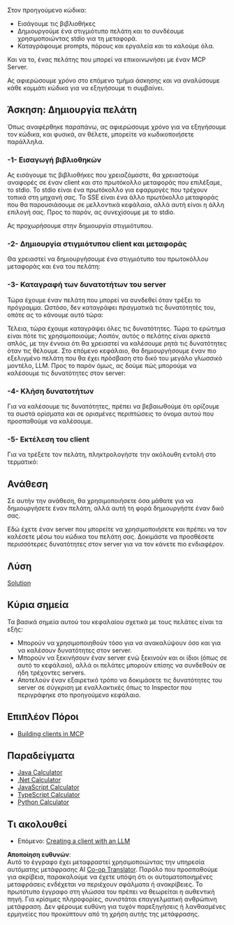 <!--
CO_OP_TRANSLATOR_METADATA:
{
  "original_hash": "a0acf3093691b1cfcc008a8c6648ea26",
  "translation_date": "2025-06-13T06:45:42+00:00",
  "source_file": "03-GettingStarted/02-client/README.md",
  "language_code": "el"
}
-->
Στον προηγούμενο κώδικα:

- Εισάγουμε τις βιβλιοθήκες
- Δημιουργούμε ένα στιγμιότυπο πελάτη και το συνδέουμε χρησιμοποιώντας stdio για τη μεταφορά.
- Καταγράφουμε prompts, πόρους και εργαλεία και τα καλούμε όλα.

Και να το, ένας πελάτης που μπορεί να επικοινωνήσει με έναν MCP Server.

Ας αφιερώσουμε χρόνο στο επόμενο τμήμα άσκησης και να αναλύσουμε κάθε κομμάτι κώδικα για να εξηγήσουμε τι συμβαίνει.

## Άσκηση: Δημιουργία πελάτη

Όπως αναφέρθηκε παραπάνω, ας αφιερώσουμε χρόνο για να εξηγήσουμε τον κώδικα, και φυσικά, αν θέλετε, μπορείτε να κωδικοποιήσετε παράλληλα.

### -1- Εισαγωγή βιβλιοθηκών

Ας εισάγουμε τις βιβλιοθήκες που χρειαζόμαστε, θα χρειαστούμε αναφορές σε έναν client και στο πρωτόκολλο μεταφοράς που επιλέξαμε, το stdio. Το stdio είναι ένα πρωτόκολλο για εφαρμογές που τρέχουν τοπικά στη μηχανή σας. Το SSE είναι ένα άλλο πρωτόκολλο μεταφοράς που θα παρουσιάσουμε σε μελλοντικά κεφάλαια, αλλά αυτή είναι η άλλη επιλογή σας. Προς το παρόν, ας συνεχίσουμε με το stdio.

Ας προχωρήσουμε στην δημιουργία στιγμιότυπου.

### -2- Δημιουργία στιγμιότυπου client και μεταφοράς

Θα χρειαστεί να δημιουργήσουμε ένα στιγμιότυπο του πρωτοκόλλου μεταφοράς και ένα του πελάτη:

### -3- Καταγραφή των δυνατοτήτων του server

Τώρα έχουμε έναν πελάτη που μπορεί να συνδεθεί όταν τρέξει το πρόγραμμα. Ωστόσο, δεν καταγράφει πραγματικά τις δυνατότητές του, οπότε ας το κάνουμε αυτό τώρα:

Τέλεια, τώρα έχουμε καταγράψει όλες τις δυνατότητες. Τώρα το ερώτημα είναι πότε τις χρησιμοποιούμε; Λοιπόν, αυτός ο πελάτης είναι αρκετά απλός, με την έννοια ότι θα χρειαστεί να καλέσουμε ρητά τις δυνατότητες όταν τις θέλουμε. Στο επόμενο κεφάλαιο, θα δημιουργήσουμε έναν πιο εξελιγμένο πελάτη που θα έχει πρόσβαση στο δικό του μεγάλο γλωσσικό μοντέλο, LLM. Προς το παρόν όμως, ας δούμε πώς μπορούμε να καλέσουμε τις δυνατότητες στον server:

### -4- Κλήση δυνατοτήτων

Για να καλέσουμε τις δυνατότητες, πρέπει να βεβαιωθούμε ότι ορίζουμε τα σωστά ορίσματα και σε ορισμένες περιπτώσεις το όνομα αυτού που προσπαθούμε να καλέσουμε.

### -5- Εκτέλεση του client

Για να τρέξετε τον πελάτη, πληκτρολογήστε την ακόλουθη εντολή στο τερματικό:

## Ανάθεση

Σε αυτήν την ανάθεση, θα χρησιμοποιήσετε όσα μάθατε για να δημιουργήσετε έναν πελάτη, αλλά αυτή τη φορά δημιουργήστε έναν δικό σας.

Εδώ έχετε έναν server που μπορείτε να χρησιμοποιήσετε και πρέπει να τον καλέσετε μέσω του κώδικα του πελάτη σας. Δοκιμάστε να προσθέσετε περισσότερες δυνατότητες στον server για να τον κάνετε πιο ενδιαφέρον.

## Λύση

[Solution](./solution/README.md)

## Κύρια σημεία

Τα βασικά σημεία αυτού του κεφαλαίου σχετικά με τους πελάτες είναι τα εξής:

- Μπορούν να χρησιμοποιηθούν τόσο για να ανακαλύψουν όσο και για να καλέσουν δυνατότητες στον server.
- Μπορούν να ξεκινήσουν έναν server ενώ ξεκινούν και οι ίδιοι (όπως σε αυτό το κεφάλαιο), αλλά οι πελάτες μπορούν επίσης να συνδεθούν σε ήδη τρέχοντες servers.
- Αποτελούν έναν εξαιρετικό τρόπο να δοκιμάσετε τις δυνατότητες του server σε σύγκριση με εναλλακτικές όπως το Inspector που περιγράφηκε στο προηγούμενο κεφάλαιο.

## Επιπλέον Πόροι

- [Building clients in MCP](https://modelcontextprotocol.io/quickstart/client)

## Παραδείγματα

- [Java Calculator](../samples/java/calculator/README.md)
- [.Net Calculator](../../../../03-GettingStarted/samples/csharp)
- [JavaScript Calculator](../samples/javascript/README.md)
- [TypeScript Calculator](../samples/typescript/README.md)
- [Python Calculator](../../../../03-GettingStarted/samples/python)

## Τι ακολουθεί

- Επόμενο: [Creating a client with an LLM](/03-GettingStarted/03-llm-client/README.md)

**Αποποίηση ευθυνών**:  
Αυτό το έγγραφο έχει μεταφραστεί χρησιμοποιώντας την υπηρεσία αυτόματης μετάφρασης AI [Co-op Translator](https://github.com/Azure/co-op-translator). Παρόλο που προσπαθούμε για ακρίβεια, παρακαλούμε να έχετε υπόψη ότι οι αυτοματοποιημένες μεταφράσεις ενδέχεται να περιέχουν σφάλματα ή ανακρίβειες. Το πρωτότυπο έγγραφο στη γλώσσα του πρέπει να θεωρείται η αυθεντική πηγή. Για κρίσιμες πληροφορίες, συνιστάται επαγγελματική ανθρώπινη μετάφραση. Δεν φέρουμε ευθύνη για τυχόν παρεξηγήσεις ή λανθασμένες ερμηνείες που προκύπτουν από τη χρήση αυτής της μετάφρασης.